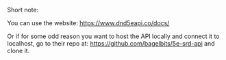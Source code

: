 Short note:

You can use the website: https://www.dnd5eapi.co/docs/

Or if for some odd reason you want to host the API locally and connect it to localhost, go to their repo at: https://github.com/bagelbits/5e-srd-api
and clone it.
